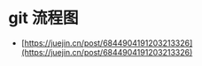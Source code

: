 # git 流程图

- [https://juejin.cn/post/6844904191203213326](https://juejin.cn/post/6844904191203213326)
